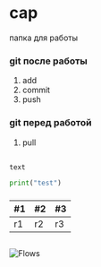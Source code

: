 # cap
папка для работы 

### git  после работы 
1. add 
2. commit
3. push

### git перед работой 
1. pull


## 
`text`
```python
print("test")
```

###
 |#1|#2|#3|
 |---|---|---|
 |r1|r2|r3|


##
![Flows](https://www.imgonline.com.ua/examples/bee-on-daisy.jpg")
